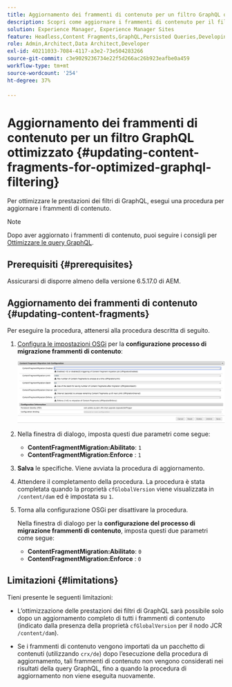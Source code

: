 ```yaml
---
title: Aggiornamento dei frammenti di contenuto per un filtro GraphQL ottimizzato
description: Scopri come aggiornare i frammenti di contenuto per il filtro ottimizzato per GraphQL in Adobe Experience Manager per la distribuzione di contenuti headless.
solution: Experience Manager, Experience Manager Sites
feature: Headless,Content Fragments,GraphQL,Persisted Queries,Developing
role: Admin,Architect,Data Architect,Developer
exl-id: 40211033-7084-4117-a3e2-73e504283266
source-git-commit: c3e9029236734e22f5d266ac26b923eafbe0a459
workflow-type: tm+mt
source-wordcount: '254'
ht-degree: 37%

---
```


# Aggiornamento dei frammenti di contenuto per un filtro GraphQL ottimizzato {#updating-content-fragments-for-optimized-graphql-filtering}

Per ottimizzare le prestazioni dei filtri di GraphQL, esegui una procedura per aggiornare i frammenti di contenuto.

>[!NOTE]
>
>Dopo aver aggiornato i frammenti di contenuto, puoi seguire i consigli per [Ottimizzare le query GraphQL](/help/sites-developing/headless/graphql-api/graphql-optimization.md).

## Prerequisiti {#prerequisites}

Assicurarsi di disporre almeno della versione 6.5.17.0 di AEM.

## Aggiornamento dei frammenti di contenuto {#updating-content-fragments}

Per eseguire la procedura, attenersi alla procedura descritta di seguito.

1. [Configura le impostazioni OSGi](/help/sites-deploying/configuring-osgi.md) per la **configurazione processo di migrazione frammenti di contenuto**:

   ![Configurazione processo di migrazione frammento di contenuto OSGi](assets/cfm-graphql-update-01.png "Configurazione processo di migrazione frammento di contenuto OSGi")

1. Nella finestra di dialogo, imposta questi due parametri come segue:

   * **ContentFragmentMigration:Abilitato**: `1`
   * **ContentFragmentMigration:Enforce** : `1`

1. **Salva** le specifiche. Viene avviata la procedura di aggiornamento.

1. Attendere il completamento della procedura. La procedura è stata completata quando la proprietà `cfGlobalVersion` viene visualizzata in `/content/dam` ed è impostata su `1`.

1. Torna alla configurazione OSGi per disattivare la procedura.

   Nella finestra di dialogo per la **configurazione del processo di migrazione frammenti di contenuto**, imposta questi due parametri come segue:

   * **ContentFragmentMigration:Abilitato**: `0`
   * **ContentFragmentMigration:Enforce** : `0`

## Limitazioni {#limitations}

Tieni presente le seguenti limitazioni:

* L’ottimizzazione delle prestazioni dei filtri di GraphQL sarà possibile solo dopo un aggiornamento completo di tutti i frammenti di contenuto (indicato dalla presenza della proprietà `cfGlobalVersion` per il nodo JCR `/content/dam`).

* Se i frammenti di contenuto vengono importati da un pacchetto di contenuti (utilizzando `crx/de`) dopo l’esecuzione della procedura di aggiornamento, tali frammenti di contenuto non vengono considerati nei risultati della query GraphQL, fino a quando la procedura di aggiornamento non viene eseguita nuovamente.
